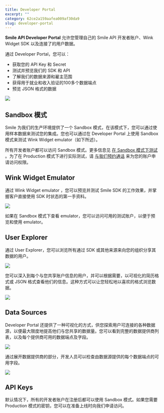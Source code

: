 ```yaml
---
title: Developer Portal
excerpt: ""  
category: 62ce2a159aafea009af30da9
slug: developer-portal
---
```



**Smile API Developer Portal** 允许您管理自己的 Smile API 开发者账户、Wink Widget SDK 以及连接了的用户数据。

通过 Developer Portal，您可以：

- 获取您的 API Key 和 Secret
- 测试并预览我们的 SDK 和 API
- 了解我们的数据来源和雇主范围
- 获得用于就业和收入验证的100多个数据端点
- 预览 JSON 格式的数据

![](https://files.readme.io/529e11b-smile-developer-portal-welcome.png)

## Sandbox 模式

Smile 为我们的生产环境提供了一个 Sandbox 模式，在该模式下，您可以通过使用样本数据来测试您的集成。您也可以通过在 Developer Portal 上使用 Sandbox 模式来测试 Wink Widget emulator（如下所述）。

所有开发者账户都可以访问 Sandbox 模式。更多信息见 [在 Sandbox 模式下测试](/reference/chapter-4-cn) 。为了在 Production 模式下进行实际测试，请 [与我们预约通话](https://www.getsmileapi.com/book-a-call-with-smile-api?utm_source=FAQ&utm_medium=FAQ&utm_campaign=FAQ) 来为您的账户申请访问权限。

## Wink Widget Emulator

通过 Wink Widget emulator ，您可以预览并测试 Smile SDK 的工作效果，并掌握客户直接使用 SDK 时状态的第一手资料。

![](https://files.readme.io/62ee66d-smileapi-wink-widget-emulator.png)

如果在 Sandbox 模式下查看 emulator，您可以访问可用的测试账户，以便于预览和使用 emulator。

## User Explorer

通过 User Explorer，您可以浏览所有通过 SDK 或其他来源来向您的组织分享其数据的用户。

![](https://files.readme.io/a5853e6-smile-developer-portal-users.png)

您可以深入到每个与您共享账户信息的用户，并可以根据需要，以可视化的简历格式或 JSON 格式查看他们的信息。这种方式可以让您轻松地以喜欢的格式浏览数据。

![](https://files.readme.io/5203c0c-smile-developer-portal-users-cv.png)

## Data Sources

Developer Portal 还提供了一种可视化的方式，供您探索用户可连接的各种数据源，以便最大限度地提高他们与您共享的数据量。您可以看到完整的数据提供商列表，以及每个提供商可用的数据端点及字段。

![](https://files.readme.io/0473e35-smile-developer-portal-data-sources-explorer.png)

通过展开数据提供商的部分，开发人员可以检查由数据源提供的每个数据端点的可用字段。

![](https://files.readme.io/b41a747-smile-developer-portal-data-sources-explorer-fields.png)

## API Keys

默认情况下，所有的开发者账户在注册后都可以使用 Sandbox 模式。如果您需要 Production 模式的密钥，您可以在准备上线时向我们申请访问。